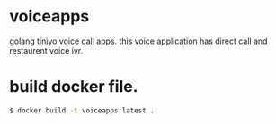 # voiceapps

golang tiniyo voice call apps. this voice application has direct call and restaurent voice ivr.

# build docker file.

```bash
$ docker build -t voiceapps:latest .
```
